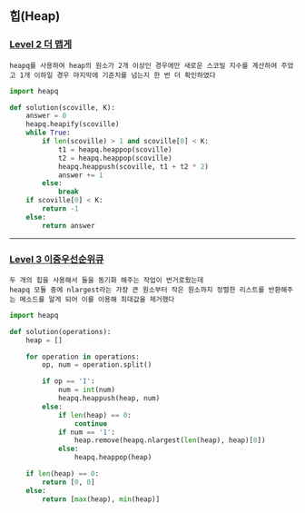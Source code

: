 ## 힙(Heap)

### [Level 2 더 맵게](https://school.programmers.co.kr/learn/courses/30/lessons/42626)

```text
heapq를 사용하여 heap의 원소가 2개 이상인 경우에만 새로운 스코빌 지수를 계산하여 주었고 1개 이하일 경우 마지막에 기준치를 넘는지 한 번 더 확인하였다
```

```python
import heapq

def solution(scoville, K):
    answer = 0
    heapq.heapify(scoville)
    while True:
        if len(scoville) > 1 and scoville[0] < K:
            t1 = heapq.heappop(scoville)
            t2 = heapq.heappop(scoville)
            heapq.heappush(scoville, t1 + t2 * 2)
            answer += 1
        else:
            break
    if scoville[0] < K:
        return -1
    else:
        return answer
```

---

### [Level 3 이중우선순위큐](https://school.programmers.co.kr/learn/courses/30/lessons/42628)

```text
두 개의 힙을 사용해서 둘을 동기화 해주는 작업이 번거로웠는데
heapq 모듈 중에 nlargest라는 가장 큰 원소부터 작은 원소까지 정렬한 리스트를 반환해주는 메소드를 알게 되어 이를 이용해 최대값을 제거했다
```

```python
import heapq

def solution(operations):
    heap = []

    for operation in operations:
        op, num = operation.split()

        if op == 'I':
            num = int(num)
            heapq.heappush(heap, num)
        else:
            if len(heap) == 0:
                continue
            if num == '1':
                heap.remove(heapq.nlargest(len(heap), heap)[0])
            else:
                heapq.heappop(heap)

    if len(heap) == 0:
        return [0, 0]
    else:
        return [max(heap), min(heap)]
```
